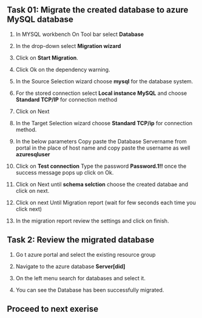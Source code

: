 ## Task 01: Migrate the created database to azure MySQL database

1. In MYSQL workbench On Tool bar select **Database**

1. In the drop-down select **Migration wizard**

1. Click on **Start Migration**.

1.  Click Ok on the dependency warning.

1.  In the Source Selection wizard choose **mysql** for the database system.

1. For the stored connection select **Local instance MySQL** and choose **Standard TCP/IP** for connection method

1. Click on Next

1. In the Target Selection wizard choose **Standard TCP/ip** for connection method.

1. In the below parameters Copy paste the Database Servername from portal in the place of host name and copy paste the username as well **azuresqluser**

1. Click on **Test connection** Type the password **Password.1!!** once the success message pops up click on Ok.

1. Click on Next until **schema selction** choose the created databae and click on next.

1. Click on next Until Migration report (wait for few seconds each time you click next)

1. In the migration report review the settings and click on finish.

## Task 2: Review the migrated database

1. Go t azure portal and select the existing resource group

1. Navigate to the azure database **Server[did]**

1. On the left menu search for databases and select it.

1. You can see the Database has been successfully migrated.

## Proceed to next exerise   
